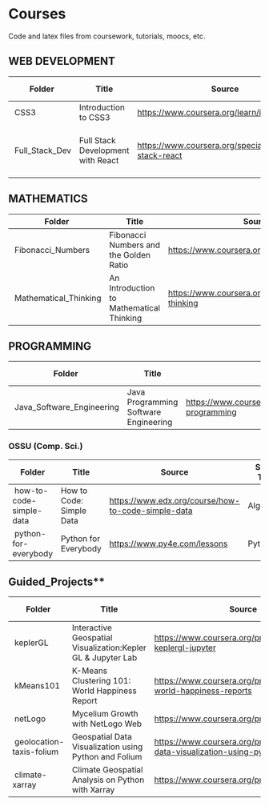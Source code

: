 # Courses

Code and latex files from coursework, tutorials, moocs, etc.


## WEB DEVELOPMENT

| **Folder** | **Title** | **Source** | **Skills / Tools** |
|---|---|---|---|
| &nbsp;CSS3 | Introduction to CSS3 | https://www.coursera.org/learn/introcss | CSS, Web Design |
| &nbsp;Full_Stack_Dev | Full Stack Development with React | https://www.coursera.org/specializations/full-stack-react | Bootstrap, Node.js, jQuery, SASS, Express.js |

## MATHEMATICS
| **Folder** | **Title** | **Source** | **Skills / Tools** |
|---|---|---|---|
| &nbsp;Fibonacci_Numbers | Fibonacci Numbers and the Golden Ratio | https://www.coursera.org/learn/introcss | Mathematics, Proofs |
| &nbsp;Mathematical_Thinking | An Introduction to Mathematical Thinking | https://www.coursera.org/learn/mathematical-thinking | Number Theory, Real Analysis, Logic |

## PROGRAMMING 
| **Folder** | **Title** | **Source** | **Skills / Tools** |
|---|---|---|---|
| &nbsp;Java_Software_Engineering | Java Programming Software Engineering | https://www.coursera.org/specializations/java-programming | Java, Algorithms |

### OSSU (Comp. Sci.)
| **Folder** | **Title** | **Source** | **Skills / Tools** |
|---|---|---|---|
| &nbsp;how-to-code-simple-data | How to Code: Simple Data | https://www.edx.org/course/how-to-code-simple-data | Algorithms |
| &nbsp;python-for-everybody | Python for Everybody | https://www.py4e.com/lessons | Python |

## Guided_Projects**
| **Folder** | **Title** | **Source** | **Skills / Tools** |
|---|---|---|---|
| &nbsp;keplerGL | Interactive Geospatial Visualization:Kepler GL & Jupyter Lab | https://www.coursera.org/projects/geospatial-keplergl-jupyter | KeplerGL, GIS |
| &nbsp;kMeans101 | K-Means Clustering 101: World Happiness Report | https://www.coursera.org/projects/clustering-world-happiness-reports | Python, Machine Learning |
| &nbsp;netLogo | Mycelium Growth with NetLogo Web | https://www.coursera.org/projects/mycelium | NetLogo, Simulation |
| &nbsp;geolocation-taxis-folium | Geospatial Data Visualization using Python and Folium | https://www.coursera.org/projects/geospatial-data-visualization-using-python-and-folium | Folium, Pandas |
| &nbsp;climate-xarray | Climate Geospatial Analysis on Python with Xarray | https://www.coursera.org/projects/xarray | Python Xarray |






